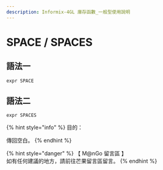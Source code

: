 ```yaml
---
description: Informix-4GL 庫存函數_一般型使用說明
---
```


# SPACE / SPACES

## 語法一

```
expr SPACE
```

## 語法二

```
expr SPACES
```

{% hint style="info" %}
目的：

傳回空白。
{% endhint %}

{% hint style="danger" %}
【 M@nGo 留言區 】\
如有任何建議的地方，請前往芒果留言區留言。
{% endhint %}

